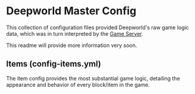 # Deepworld Master Config

This collection of configuration files provided Deepworld's raw game logic data, which was in turn interpreted by the [Game Server](https://github.com/bytebin/deepworld-gameserver).

This readme will provide more information very soon.

## Items (config-items.yml)

The item config provides the most substantial game logic, detailing the appearance and behavior of every block/item in the game.
